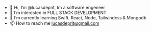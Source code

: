 - 👋 Hi, I’m @lucasdeprit, Im a software engeneer
- 👀 I’m interested in FULL STACK DEVELOPMENT
- 🌱 I’m currently learning Swift, React, Node, Tailwindcss & Mongodb
- 📫 How to reach me lucasdeprit@gmail.com

